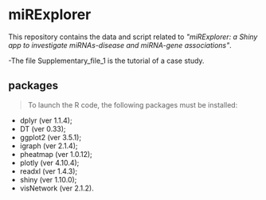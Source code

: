 # miRExplorer

This repository contains the data and script related to *"miRExplorer: a Shiny app to investigate miRNAs-disease and miRNA-gene associations"*.

-The file Supplementary_file_1 is the tutorial of a case study.

## packages

> To launch the R code, the following packages must be installed:

- dplyr (ver 1.1.4);
- DT (ver 0.33);
- ggplot2 (ver 3.5.1);
- igraph (ver 2.1.4);
- pheatmap (ver 1.0.12);
- plotly (ver 4.10.4);
- readxl (ver 1.4.3);
- shiny (ver 1.10.0);
- visNetwork (ver 2.1.2).

